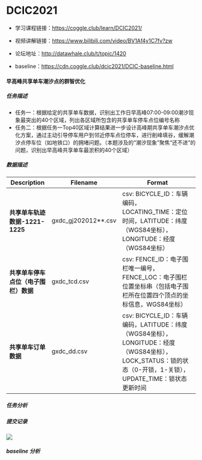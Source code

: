 # DCIC2021
- 学习课程链接：https://coggle.club/learn/DCIC2021/ 

- 视频讲解链接：https://www.bilibili.com/video/BV1Af4y1C7fv?zw 

- 论坛地址：http://datawhale.club/t/topic/1420
- baseline：https://cdn.coggle.club/dcic2021/DCIC-baseline.html



#### **早高峰共享单车潮汐点的群智优化**

##### 任务描述

- 任务一：根据给定的共享单车数据，识别出工作日早高峰07:00-09:00潮汐现象最突出的40个区域，列出各区域所包含的共享单车停车点位编号名称
- 任务二：根据任务一Top40区域计算结果进一步设计高峰期共享单车潮汐点优化方案，通过主动引导停车用户到邻近停车点位停车，进行削峰填谷，缓解潮汐点停车位（如地铁口）的拥堵问题。（本题涉及的“潮汐现象”聚焦“还不进”的问题，识别出早高峰共享单车最淤积的40个区域）

##### 数据描述

| Description                          | Filename            | Format                                                       |
| ------------------------------------ | ------------------- | ------------------------------------------------------------ |
| **共享单车轨迹数据-1221-1225**       | gxdc_gj202012**.csv | csv: BICYCLE_ID：车辆编码，LOCATING_TIME：定位时间，LATITUDE：纬度（WGS84坐标），LONGITUDE：经度（WGS84坐标） |
| **共享单车停车点位（电子围栏）数据** | gxdc_tcd.csv        | csv: FENCE_ID：电子围栏唯一编号，FENCE_LOC：电子围栏位置坐标串（包括电子围栏所在位置四个顶点的坐标信息，WGS84坐标） |
| **共享单车订单数据**                 | gxdc_dd.csv         | csv: BICYCLE_ID：车辆编码，LATITUDE：纬度（WGS84坐标），LONGITUDE：经度（WGS84坐标），LOCK_STATUS：锁的状态（0-开锁，1-关锁），UPDATE_TIME：锁状态更新时间 |

##### 任务分析



##### 提交记录

![](https://github.com/LiuXiangYuan/DCIC2021/blob/main/pictures/result.png)

##### baseline 分析

